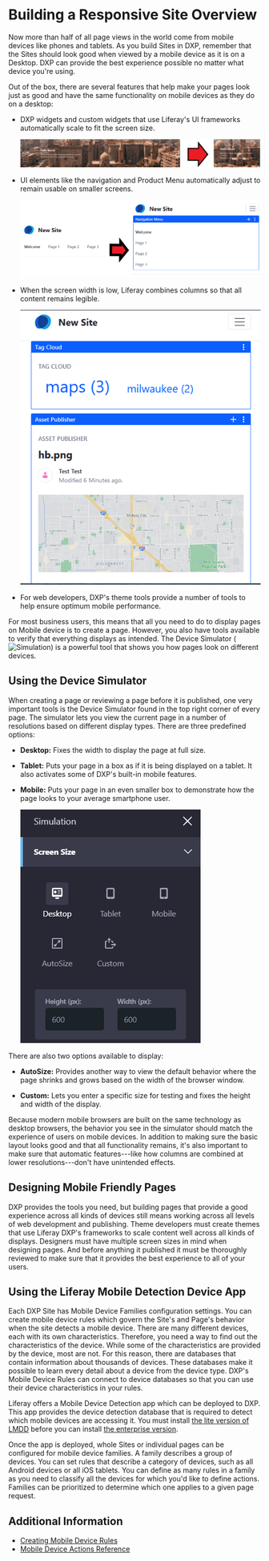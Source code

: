 # Building a Responsive Site Overview

Now more than half of all page views in the world come from mobile devices like phones and tablets. As you build Sites in DXP, remember that the Sites should look good when viewed by a mobile device as it is on a Desktop. DXP can provide the best experience possible no matter what device you're using.

Out of the box, there are several features that help make your pages look just as good and have the same functionality on mobile devices as they do on a desktop:

* DXP widgets and custom widgets that use Liferay's UI frameworks automatically scale to fit the screen size.

    ![Adjust the widget's size.](./building-a-responsive-site-overview/images/01.png)

* UI elements like the navigation and Product Menu automatically adjust to remain usable on smaller screens.

    ![The main navigation adjusts its size.](./building-a-responsive-site-overview/images/02.png)

* When the screen width is low, Liferay combines columns so that all content remains legible.

   ![Columns are combined when the width is low.](./building-a-responsive-site-overview/images/03.png)

* For web developers, DXP's theme tools provide a number of tools to help ensure optimum mobile performance.

For most business users, this means that all you need to do to display pages on Mobile device is to create a page. However, you also have tools available to verify that everything displays as intended. The Device Simulator (![Simulation](../../images/icon-simulation.png)) is a powerful tool that shows you how pages look on different devices.

## Using the Device Simulator

When creating a page or reviewing a page before it is published, one very important tools is the Device Simulator found in the top right corner of every page. The simulator lets you view the current page in a number of resolutions based on different display types. There are three predefined options:

* **Desktop:** Fixes the width to display the page at full size.

* **Tablet:** Puts your page in a box as if it is being displayed on a tablet. It also activates some of DXP's built-in mobile features.

* **Mobile:** Puts your page in an even smaller box to demonstrate how the page looks to your average smartphone user.

    ![The Simulation panel defines multiple screen sizes.](./building-a-responsive-site-overview/images/04.png)

There are also two options available to display:

* **AutoSize:** Provides another way to view the default behavior where the page shrinks and grows based on the width of the browser window.

* **Custom:** Lets you enter a specific size for testing and fixes the height and width of the display.

Because modern mobile browsers are built on the same technology as desktop browsers, the behavior you see in the simulator should match the experience of users on mobile devices. In addition to making sure the basic layout looks good and that all functionality remains, it's also important to make sure that automatic features---like how columns are combined at lower resolutions---don't have unintended effects.

## Designing Mobile Friendly Pages

DXP provides the tools you need, but building pages that provide a good experience across all kinds of devices still means working across all levels of web development and publishing. Theme developers must create themes that use Liferay DXP's frameworks to scale content well across all kinds of displays. Designers must have multiple screen sizes in mind when designing pages. And before anything it published it must be thoroughly reviewed to make sure that it provides the best experience to all of your users.

## Using the Liferay Mobile Detection Device App

Each DXP Site has Mobile Device Families configuration settings. You can create mobile device rules which govern the Site's and Page's behavior when the site detects a mobile device. There are many different devices, each with its own characteristics. Therefore, you need a way to find out the characteristics of the device. While some of the characteristics are provided by the device, most are not. For this reason, there are databases that contain information about thousands of devices. These databases make it possible to learn every detail about a device from the device type. DXP's Mobile Device Rules can connect to device databases so that you can use their device characteristics in your rules.

Liferay offers a Mobile Device Detection app which can be deployed to DXP. This app provides the device detection database that is required to detect which mobile devices are accessing it. You must install [the lite version of LMDD](https://web.liferay.com/marketplace/-/mp/application/92831494) before you can install [the enterprise version](https://web.liferay.com/marketplace/-/mp/application/35419014).

Once the app is deployed, whole Sites or individual pages can be configured for mobile device families. A family describes a group of devices. You can set rules that describe a category of devices, such as all Android devices or all iOS tablets. You can define as many rules in a family as you need to classify all the devices for which you'd like to define actions. Families can be prioritized to determine which one applies to a given page request.

## Additional Information

* [Creating Mobile Device Rules](./creating-mobile-device-rules.md)
* [Mobile Device Actions Reference](./mobile-device-actions-reference.md)
